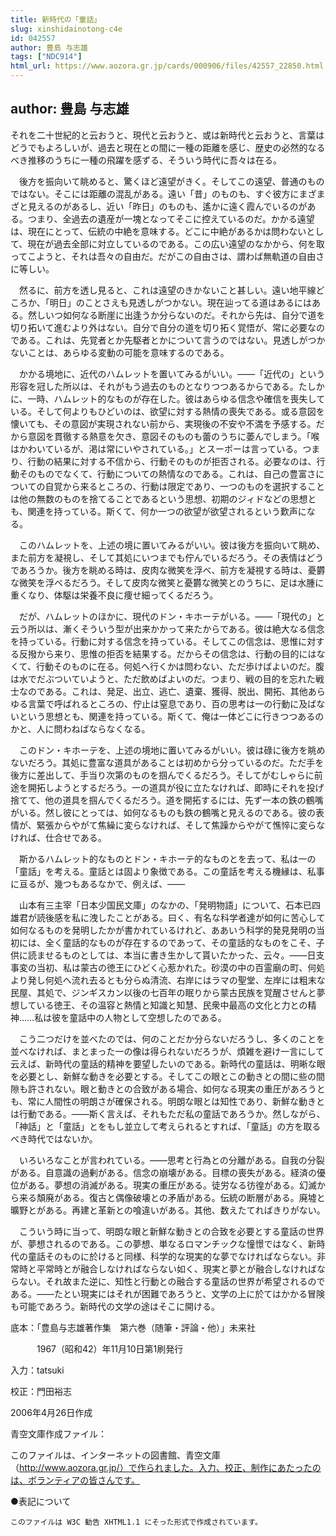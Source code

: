 ```yaml
---
title: 新時代の「童話」
slug: xinshidainotong-c4e
id: 042557
author: 豊島 与志雄
tags: ["NDC914"]
html_url: https://www.aozora.gr.jp/cards/000906/files/42557_22850.html
---
```


## author: 豊島 与志雄

それを二十世紀的と云おうと、現代と云おうと、或は新時代と云おうと、言葉はどうでもよろしいが、過去と現在との間に一種の距離を感じ、歴史の必然的なるべき推移のうちに一種の飛躍を感ずる、そういう時代に吾々は在る。

　後方を振向いて眺めると、驚くほど遠望がきく。そしてこの遠望、普通のものではない。そこには距離の混乱がある。遠い「昔」のものも、すぐ彼方にまざまざと見えるのがあるし、近い「昨日」のものも、遙かに遠く霞んでいるのがある。つまり、全過去の遺産が一塊となってそこに控えているのだ。かかる遠望は、現在にとって、伝統の中絶を意味する。どこに中絶があるかは問わないとして、現在が過去全部に対立しているのである。この広い遠望のなかから、何を取ってこようと、それは吾々の自由だ。だがこの自由さは、謂わば無軌道の自由さに等しい。

　然るに、前方を透し見ると、これは遠望のきかないこと甚しい。遠い地平線どころか、「明日」のことさえも見透しがつかない。現在辿ってる道はあるにはある。然しいつ如何なる断崖に出逢うか分らないのだ。それから先は、自分で道を切り拓いて進むより外はない。自分で自分の道を切り拓く覚悟が、常に必要なのである。これは、先覚者とか先駆者とかについて言うのではない。見透しがつかないことは、あらゆる変動の可能を意味するのである。

　かかる境地に、近代のハムレットを置いてみるがいい。――「近代の」という形容を冠した所以は、それがもう過去のものとなりつつあるからである。たしかに、一時、ハムレット的なものが存在した。彼はあらゆる信念や確信を喪失している。そして何よりもひどいのは、欲望に対する熱情の喪失である。或る意図を懐いても、その意図が実現されない前から、実現後の不安や不満を予感する。だから意図を貫徹する熱意を欠き、意図そのものも蕾のうちに萎んでしまう。「喉はかわいているが、渇は常にいやされている。」とスーポーは言っている。つまり、行動の結果に対する不信から、行動そのものが拒否される。必要なのは、行動そのものでなくて、行動についての熱情なのである。これは、自己の豊富さについての自覚から来るところの、行動は限定であり、一つのものを選択することは他の無数のものを捨てることであるという思想、初期のジィドなどの思想とも、関連を持っている。斯くて、何か一つの欲望が欲望されるという歎声になる。

　このハムレットを、上述の境に置いてみるがいい。彼は後方を振向いて眺め、また前方を凝視し、そして其処にいつまでも佇んでいるだろう。その表情はどうであろうか。後方を眺める時は、皮肉な微笑を浮べ、前方を凝視する時は、憂欝な微笑を浮べるだろう。そして皮肉な微笑と憂欝な微笑とのうちに、足は水腫に重くなり、体駆は栄養不良に痩せ細ってくるだろう。

　だが、ハムレットのほかに、現代のドン・キホーテがいる。――「現代の」と云う所以は、漸くそういう型が出来かかって来たからである。彼は絶大なる信念を持っている。行動に対する信念を持っている。そしてこの信念は、思惟に対する反撥から来り、思惟の拒否を結果する。だからその信念は、行動の目的にはなくて、行動そのものに在る。何処へ行くかは問わない、ただ歩けばよいのだ。腹は水でだぶついていようと、ただ飲めばよいのだ。つまり、戦の目的を忘れた戦士なのである。これは、発足、出立、逃亡、遺棄、獲得、脱出、開拓、其他あらゆる言葉で呼ばれるところの、佇止は窒息であり、百の思考は一の行動に及ばないという思想とも、関連を持っている。斯くて、俺は一体どこに行きつつあるのかと、人に問わねばならなくなる。

　このドン・キホーテを、上述の境地に置いてみるがいい。彼は碌に後方を眺めないだろう。其処に豊富な道具があることは初めから分っているのだ。ただ手を後方に差出して、手当り次第のものを掴んでくるだろう。そしてがむしゃらに前途を開拓しようとするだろう。一の道具が役に立たなければ、即時にそれを投げ捨てて、他の道具を掴んでくるだろう。道を開拓するには、先ず一本の鉄の鶴嘴がいる。然し彼にとっては、如何なるものも鉄の鶴嘴と見えるのである。彼の表情が、緊張からやがて焦繰に変らなければ、そして焦躁からやがて憔悴に変らなければ、仕合せである。

　斯かるハムレット的なものとドン・キホーテ的なものとを去って、私は一の「童話」を考える。童話とは固より象徴である。この童話を考える機縁は、私事に亘るが、幾つもあるなかで、例えば、――

　山本有三主宰「日本少国民文庫」のなかの、「発明物語」について、石本已四雄君が読後感を私に洩したことがある。曰く、有名な科学者達が如何に苦心して如何なるものを発明したかが書かれているけれど、ああいう科学的発見発明の当初には、全く童話的なものが存在するのであって、その童話的なものをこそ、子供に読ませるものとしては、本当に書き生かして貰いたかった、云々。――日支事変の当初、私は蒙古の徳王にひどく心惹かれた。砂漠の中の百霊廟の町、何処より発し何処へ流れ去るとも分らぬ清流、右岸にはラマの聖堂、左岸には粗末な民屋、其処で、ジンギスカン以後の七百年の眠りから蒙古民族を覚醒させんと夢想している徳王、その温容と熱情と知識と知慧、民衆中最高の文化と力との精神……私は彼を童話中の人物として空想したのである。

　こう二つだけを並べたのでは、何のことだか分らないだろうし、多くのことを並べなければ、まとまった一の像は得られないだろうが、煩雑を避け一言にして云えば、新時代の童話的精神を要望したいのである。新時代の童話は、明晰な眼を必要とし、新鮮な動きを必要とする。そしてこの眼とこの動きとの間に些の間隙も許されない。眼と動きとの合致がある場合、如何なる現実の重圧があろうとも、常に人間性の明朗さが確保される。明朗な眼とは知性であり、新鮮な動きとは行動である。――斯く言えば、それもただ私の童話であろうか。然しながら、「神話」と「童話」とをもし並立して考えられるとすれば、「童話」の方を取るべき時代ではないか。

　いろいろなことが言われている。――思考と行為との分離がある。自我の分裂がある。自意識の過剰がある。信念の崩壊がある。目標の喪失がある。経済の優位がある。夢想の消滅がある。現実の重圧がある。徒労なる彷徨がある。幻滅から来る頽廃がある。復古と偶像破壊との矛盾がある。伝統の断層がある。廃墟と曠野とがある。再建と革新との喰違いがある。其他、数えたてればきりがない。

　こういう時に当って、明朗な眼と新鮮な動きとの合致を必要とする童話の世界が、夢想されるのである。この夢想、単なるロマンチックな憧憬ではなく、新時代の童話そのものに於けると同様、科学的な現実的な夢でなければならない。非常時と平常時とが融合しなければならない如く、現実と夢とが融合しなければならない。それ故また逆に、知性と行動との融合する童話の世界が希望されるのである。――たとい現実にはそれが困難であろうと、文学の上に於てはかかる冒険も可能であろう。新時代の文学の途はそこに開ける。













底本：「豊島与志雄著作集　第六巻（随筆・評論・他）」未来社


　　　1967（昭和42）年11月10日第1刷発行

入力：tatsuki

校正：門田裕志

2006年4月26日作成

青空文庫作成ファイル：

このファイルは、インターネットの図書館、青空文庫（http://www.aozora.gr.jp/）で作られました。入力、校正、制作にあたったのは、ボランティアの皆さんです。











●表記について


	このファイルは W3C 勧告 XHTML1.1 にそった形式で作成されています。